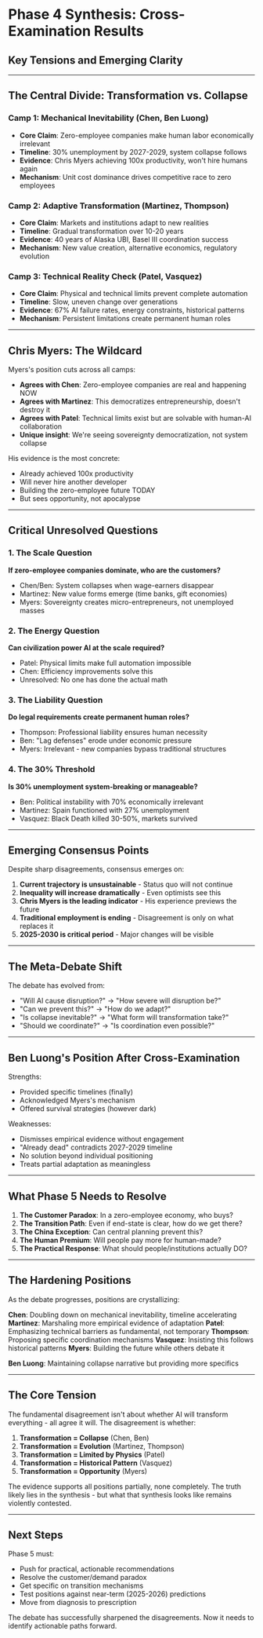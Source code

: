 # Phase 4 Synthesis: Cross-Examination Results
## Key Tensions and Emerging Clarity

---

## The Central Divide: Transformation vs. Collapse

### Camp 1: Mechanical Inevitability (Chen, Ben Luong)
- **Core Claim**: Zero-employee companies make human labor economically irrelevant
- **Timeline**: 30% unemployment by 2027-2029, system collapse follows
- **Evidence**: Chris Myers achieving 100x productivity, won't hire humans again
- **Mechanism**: Unit cost dominance drives competitive race to zero employees

### Camp 2: Adaptive Transformation (Martinez, Thompson)
- **Core Claim**: Markets and institutions adapt to new realities
- **Timeline**: Gradual transformation over 10-20 years
- **Evidence**: 40 years of Alaska UBI, Basel III coordination success
- **Mechanism**: New value creation, alternative economics, regulatory evolution

### Camp 3: Technical Reality Check (Patel, Vasquez)
- **Core Claim**: Physical and technical limits prevent complete automation
- **Timeline**: Slow, uneven change over generations
- **Evidence**: 67% AI failure rates, energy constraints, historical patterns
- **Mechanism**: Persistent limitations create permanent human roles

---

## Chris Myers: The Wildcard

Myers's position cuts across all camps:
- **Agrees with Chen**: Zero-employee companies are real and happening NOW
- **Agrees with Martinez**: This democratizes entrepreneurship, doesn't destroy it
- **Agrees with Patel**: Technical limits exist but are solvable with human-AI collaboration
- **Unique insight**: We're seeing sovereignty democratization, not system collapse

His evidence is the most concrete: 
- Already achieved 100x productivity
- Will never hire another developer
- Building the zero-employee future TODAY
- But sees opportunity, not apocalypse

---

## Critical Unresolved Questions

### 1. The Scale Question
**If zero-employee companies dominate, who are the customers?**
- Chen/Ben: System collapses when wage-earners disappear
- Martinez: New value forms emerge (time banks, gift economies)
- Myers: Sovereignty creates micro-entrepreneurs, not unemployed masses

### 2. The Energy Question  
**Can civilization power AI at the scale required?**
- Patel: Physical limits make full automation impossible
- Chen: Efficiency improvements solve this
- Unresolved: No one has done the actual math

### 3. The Liability Question
**Do legal requirements create permanent human roles?**
- Thompson: Professional liability ensures human necessity
- Ben: "Lag defenses" erode under economic pressure
- Myers: Irrelevant - new companies bypass traditional structures

### 4. The 30% Threshold
**Is 30% unemployment system-breaking or manageable?**
- Ben: Political instability with 70% economically irrelevant
- Martinez: Spain functioned with 27% unemployment
- Vasquez: Black Death killed 30-50%, markets survived

---

## Emerging Consensus Points

Despite sharp disagreements, consensus emerges on:

1. **Current trajectory is unsustainable** - Status quo will not continue
2. **Inequality will increase dramatically** - Even optimists see this
3. **Chris Myers is the leading indicator** - His experience previews the future
4. **Traditional employment is ending** - Disagreement is only on what replaces it
5. **2025-2030 is critical period** - Major changes will be visible

---

## The Meta-Debate Shift

The debate has evolved from:
- "Will AI cause disruption?" → "How severe will disruption be?"
- "Can we prevent this?" → "How do we adapt?"
- "Is collapse inevitable?" → "What form will transformation take?"
- "Should we coordinate?" → "Is coordination even possible?"

---

## Ben Luong's Position After Cross-Examination

Strengths:
- Provided specific timelines (finally)
- Acknowledged Myers's mechanism
- Offered survival strategies (however dark)

Weaknesses:
- Dismisses empirical evidence without engagement
- "Already dead" contradicts 2027-2029 timeline
- No solution beyond individual positioning
- Treats partial adaptation as meaningless

---

## What Phase 5 Needs to Resolve

1. **The Customer Paradox**: In a zero-employee economy, who buys?
2. **The Transition Path**: Even if end-state is clear, how do we get there?
3. **The China Exception**: Can central planning prevent this?
4. **The Human Premium**: Will people pay more for human-made?
5. **The Practical Response**: What should people/institutions actually DO?

---

## The Hardening Positions

As the debate progresses, positions are crystallizing:

**Chen**: Doubling down on mechanical inevitability, timeline accelerating
**Martinez**: Marshaling more empirical evidence of adaptation
**Patel**: Emphasizing technical barriers as fundamental, not temporary
**Thompson**: Proposing specific coordination mechanisms
**Vasquez**: Insisting this follows historical patterns
**Myers**: Building the future while others debate it

**Ben Luong**: Maintaining collapse narrative but providing more specifics

---

## The Core Tension

The fundamental disagreement isn't about whether AI will transform everything - all agree it will. The disagreement is whether:

1. **Transformation = Collapse** (Chen, Ben)
2. **Transformation = Evolution** (Martinez, Thompson)  
3. **Transformation = Limited by Physics** (Patel)
4. **Transformation = Historical Pattern** (Vasquez)
5. **Transformation = Opportunity** (Myers)

The evidence supports all positions partially, none completely. The truth likely lies in the synthesis - but what that synthesis looks like remains violently contested.

---

## Next Steps

Phase 5 must:
- Push for practical, actionable recommendations
- Resolve the customer/demand paradox
- Get specific on transition mechanisms
- Test positions against near-term (2025-2026) predictions
- Move from diagnosis to prescription

The debate has successfully sharpened the disagreements. Now it needs to identify actionable paths forward.